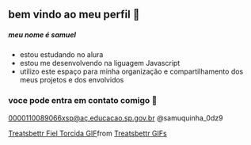 ## bem vindo ao meu perfil 🏺
##### meu nome é samuel 

- estou estudando no alura
- estou me desenvolvendo na liguagem Javascript
- utilizo este espaço para minha organização e compartilhamento dos meus projetos e dos envolvidos 


### voce pode entra em contato comigo 📧

0000110089066xsp@aç.educacao.sp.gov.br
@samuquinha_0dz9

<div class="tenor-gif-embed" data-postid="8817973926359122240" data-share-method="host" data-aspect-ratio="1" data-width="100%"><a href="https://tenor.com/view/treatsbettr-fiel-torcida-fiel-tim%C3%A3o-coring%C3%A3o-gif-8817973926359122240">Treatsbettr Fiel Torcida GIF</a>from <a href="https://tenor.com/search/treatsbettr-gifs">Treatsbettr GIFs</a></div> <script type="text/javascript" async src="https://tenor.com/embed.js"></script>
